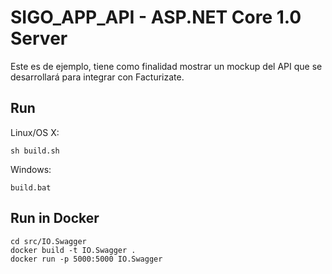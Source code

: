 # SIGO_APP_API - ASP.NET Core 1.0 Server

Este es de ejemplo, tiene como finalidad mostrar un mockup del API que se desarrollará para integrar con Facturizate.

## Run

Linux/OS X:

```
sh build.sh
```

Windows:

```
build.bat
```

## Run in Docker

```
cd src/IO.Swagger
docker build -t IO.Swagger .
docker run -p 5000:5000 IO.Swagger
```
